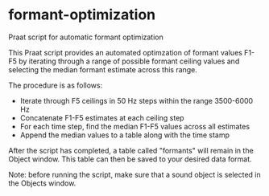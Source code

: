 # formant-optimization
Praat script for automatic formant optimization

This Praat script provides an automated optimzation of formant values F1-F5 by iterating through a range of possible formant ceiling values and selecting the median formant estimate across this range.

The procedure is as follows:

* Iterate through F5 ceilings in 50 Hz steps within the range 3500-6000 Hz
* Concatenate F1-F5 estimates at each ceiling step
* For each time step, find the median F1-F5 values across all estimates
* Append the median values to a table along with the time stamp

After the script has completed, a table called "formants" will remain in the Object window. This table can then be saved to your desired data format.

Note: before running the script, make sure that a sound object is selected in the Objects window.